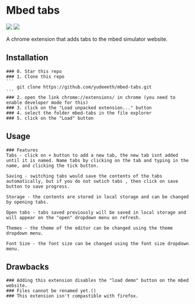 # Mbed tabs
![](https://i.imgur.com/nBhSw37.png)
![](https://i.imgur.com/0FDaemw.png)

A chrome extension that adds tabs to the mbed simulator website.

## Installation
    ### 0. Star this repo
    ### 1. Clone this repo
    ```
        git clone https://github.com/yudeeeth/mbed-tabs.git
    ```
    ### 2. open the link chrome://extensions/ in chrome (you need to enable developer mode for this)
    ### 3. click on the "Load unpacked extension..." button
    ### 4. select the folder mbed-tabs in the file explorer
    ### 5. click on the "Load" button

## Usage
    ### Features
    Tabs - click on + button to add a new tab, the new tab isnt added until it is named. Name tabs by clicking on the tab and typing in the name, and clicking the tick button.
    
    Saving - switching tabs would save the contents of the tabs automatically, but if you do not swtich tabs , then click on save button to save progress.

    Storage - the contents are stored in local storage and can be changed by opening tabs.

    Open tabs - tabs saved previously will be saved in local storage and will appear on the "open" dropdown menu on refresh.

    Themes - the theme of the editor can be changed using the theme dropdown menu.

    Font Size - the font size can be changed using the font size dropdown menu.

## Drawbacks
    ### Adding this extension disables the "load demo" button on the mbed website.
    ### Files cannot be renamed yet.()
    ### This extension isn't compastible with firefox.

